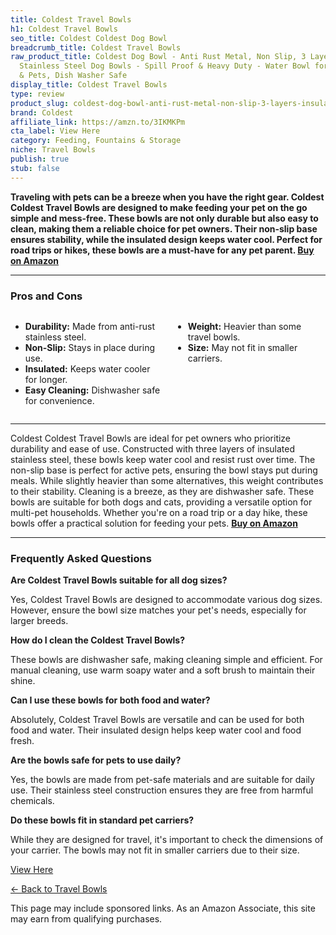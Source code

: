 ```yaml
---
title: Coldest Travel Bowls
h1: Coldest Travel Bowls
seo_title: Coldest Coldest Dog Bowl
breadcrumb_title: Coldest Travel Bowls
raw_product_title: Coldest Dog Bowl - Anti Rust Metal, Non Slip, 3 Layers Insulated
  Stainless Steel Dog Bowls - Spill Proof & Heavy Duty - Water Bowl for Dogs, Cats
  & Pets, Dish Washer Safe
display_title: Coldest Travel Bowls
type: review
product_slug: coldest-dog-bowl-anti-rust-metal-non-slip-3-layers-insulated-stainless-c7a5144b
brand: Coldest
affiliate_link: https://amzn.to/3IKMKPm
cta_label: View Here
category: Feeding, Fountains & Storage
niche: Travel Bowls
publish: true
stub: false
---
```


<div id="intro" class="full-width">
  <p><strong>Traveling with pets can be a breeze when you have the right gear. Coldest Coldest Travel Bowls are designed to make feeding your pet on the go simple and mess-free. These bowls are not only durable but also easy to clean, making them a reliable choice for pet owners. Their non-slip base ensures stability, while the insulated design keeps water cool. Perfect for road trips or hikes, these bowls are a must-have for any pet parent. <a href="https://amzn.to/3IKMKPm" rel="nofollow sponsored noopener" target="_blank"><strong>Buy on Amazon</strong></a></strong></p>
</div>

<hr />
<h3 id="pros-cons">Pros and Cons</h3>
<div class="pc-grid" style="display:grid;grid-template-columns:1fr 1fr;gap:16px;">
  <ul>
    <li><strong>Durability:</strong> Made from anti-rust stainless steel.</li>
    <li><strong>Non-Slip:</strong> Stays in place during use.</li>
    <li><strong>Insulated:</strong> Keeps water cooler for longer.</li>
    <li><strong>Easy Cleaning:</strong> Dishwasher safe for convenience.</li>
  </ul>
  <ul>
    <li><strong>Weight:</strong> Heavier than some travel bowls.</li>
    <li><strong>Size:</strong> May not fit in smaller carriers.</li>
  </ul>
</div>
<hr />

<div class="full-width">
  <p>Coldest Coldest Travel Bowls are ideal for pet owners who prioritize durability and ease of use. Constructed with three layers of insulated stainless steel, these bowls keep water cool and resist rust over time. The non-slip base is perfect for active pets, ensuring the bowl stays put during meals. While slightly heavier than some alternatives, this weight contributes to their stability. Cleaning is a breeze, as they are dishwasher safe. These bowls are suitable for both dogs and cats, providing a versatile option for multi-pet households. Whether you're on a road trip or a day hike, these bowls offer a practical solution for feeding your pets. <a href="https://amzn.to/3IKMKPm" rel="nofollow sponsored noopener" target="_blank"><strong>Buy on Amazon</strong></a></p>
</div>

<hr />
<h3 id="faqs">Frequently Asked Questions</h3>

<p><strong>Are Coldest Travel Bowls suitable for all dog sizes?</strong></p>
<p>Yes, Coldest Travel Bowls are designed to accommodate various dog sizes. However, ensure the bowl size matches your pet's needs, especially for larger breeds.</p>

<p><strong>How do I clean the Coldest Travel Bowls?</strong></p>
<p>These bowls are dishwasher safe, making cleaning simple and efficient. For manual cleaning, use warm soapy water and a soft brush to maintain their shine.</p>

<p><strong>Can I use these bowls for both food and water?</strong></p>
<p>Absolutely, Coldest Travel Bowls are versatile and can be used for both food and water. Their insulated design helps keep water cool and food fresh.</p>

<p><strong>Are the bowls safe for pets to use daily?</strong></p>
<p>Yes, the bowls are made from pet-safe materials and are suitable for daily use. Their stainless steel construction ensures they are free from harmful chemicals.</p>

<p><strong>Do these bowls fit in standard pet carriers?</strong></p>
<p>While they are designed for travel, it's important to check the dimensions of your carrier. The bowls may not fit in smaller carriers due to their size.</p>
<p><a class="btn" href="https://amzn.to/3IKMKPm" target="_blank" rel="nofollow sponsored noopener">View Here</a></p>
<p><a href="/roundups/feeding-fountains-storage/travel-bowls/">← Back to Travel Bowls</a></p>
<aside class="disclosure">This page may include sponsored links. As an Amazon Associate, this site may earn from qualifying purchases.</aside>
